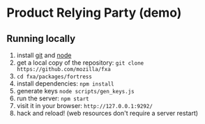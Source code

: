 # Product Relying Party (demo)

## Running locally

1. install [git] and [node]
1. get a local copy of the repository: `git clone https://github.com/mozilla/fxa`
1. `cd fxa/packages/fortress`
1. install dependencies: `npm install`
1. generate keys `node scripts/gen_keys.js`
1. run the server: `npm start`
1. visit it in your browser: `http://127.0.0.1:9292/`
1. hack and reload! (web resources don't require a server restart)

[git]: http://git-scm.org
[node]: http://nodejs.org

